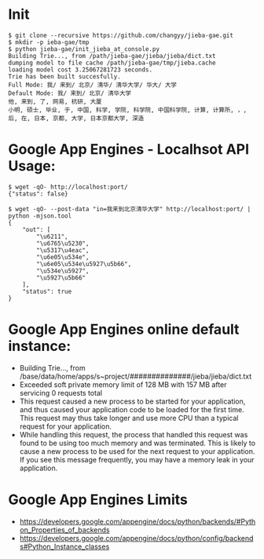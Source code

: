 Init
=========
```
$ git clone --recursive https://github.com/changyy/jieba-gae.git
$ mkdir -p ieba-gae/tmp
$ python jieba-gae/init_jieba_at_console.py 
Building Trie..., from /path/jieba-gae/jieba/jieba/dict.txt
dumping model to file cache /path/jieba-gae/tmp/jieba.cache
loading model cost 3.25067281723 seconds.
Trie has been built succesfully.
Full Mode: 我/ 来到/ 北京/ 清华/ 清华大学/ 华大/ 大学
Default Mode: 我/ 来到/ 北京/ 清华大学
他, 来到, 了, 网易, 杭研, 大厦
小明, 硕士, 毕业, 于, 中国, 科学, 学院, 科学院, 中国科学院, 计算, 计算所, ，, 后, 在, 日本, 京都, 大学, 日本京都大学, 深造
```

Google App Engines - Localhsot API Usage:
=========
```
$ wget -qO- http://localhost:port/                                                                
{"status": false}

$ wget -qO- --post-data "in=我来到北京清华大学" http://localhost:port/ | python -mjson.tool
{
    "out": [
        "\u6211",
        "\u6765\u5230",
        "\u5317\u4eac",
        "\u6e05\u534e",
        "\u6e05\u534e\u5927\u5b66",
        "\u534e\u5927",
        "\u5927\u5b66"
    ],
    "status": true
}
```

Google App Engines online default instance:
=========

- Building Trie..., from /base/data/home/apps/s~project/##############/jieba/jieba/dict.txt
- Exceeded soft private memory limit of 128 MB with 157 MB after servicing 0 requests total
- This request caused a new process to be started for your application, and thus caused your application code to be loaded for the first time. This request may thus take longer and use more CPU than a typical request for your application.
- While handling this request, the process that handled this request was found to be using too much memory and was terminated. This is likely to cause a new process to be used for the next request to your application. If you see this message frequently, you may have a memory leak in your application.

Google App Engines Limits
=========
- https://developers.google.com/appengine/docs/python/backends/#Python_Properties_of_backends
- https://developers.google.com/appengine/docs/python/config/backends#Python_Instance_classes
